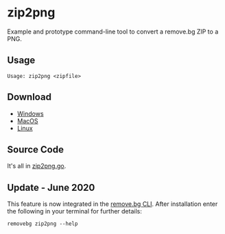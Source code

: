 # zip2png

Example and prototype command-line tool to convert a remove.bg ZIP to a PNG.

## Usage

```
Usage: zip2png <zipfile>
```

## Download

* [Windows](https://github.com/remove-bg/integration/raw/master/zip2png/dist/windows/zip2png.exe)
* [MacOS](https://github.com/remove-bg/integration/raw/master/zip2png/dist/macos/zip2png)
* [Linux](https://github.com/remove-bg/integration/raw/master/zip2png/dist/linux/zip2png)

## Source Code

It's all in [zip2png.go](zip2png.go).

## Update - June 2020

This feature is now integrated in the [remove.bg CLI](https://github.com/remove-bg/remove-bg-cli).
After installation enter the following in your terminal for further details:

```
removebg zip2png --help
```
